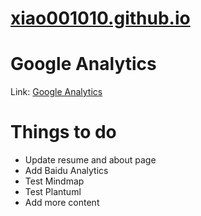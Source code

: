 # [xiao001010.github.io](https://xiao001010.github.io/)

# Google Analytics

Link: [Google Analytics](https://analytics.google.com/analytics/web/)

# Things to do

- Update resume and about page
- Add Baidu Analytics
- Test Mindmap
- Test Plantuml
- Add more content
